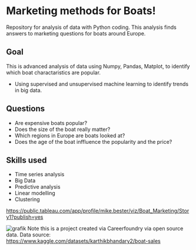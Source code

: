 
# Marketing methods for Boats!
Repository for analysis of data with Python coding.
This analysis finds answers to marketing questions for boats around Europe.

## Goal
This is advanced analysis of data using Numpy, Pandas, Matplot, to identify which boat charactaristics are popular.
- Using supervised and unsupervised machine learning to identify trends in big data.

## Questions
* Are expensive boats popular?
* Does the size of the boat really matter?
* Which regions in Europe are boats looked at?
* Does the age of the boat inffluence the popularity and the price?

## Skills used

* Time series analysis
* Big Data
* Predictive analysis
* Linear modelling
* Clustering

https://public.tableau.com/app/profile/mike.bester/viz/Boat_Marketing/Story1?publish=yes

![grafik](https://github.com/BarendBester/Marketing-methods-for-Boats-data-with-Python/assets/121133689/2b89676b-3fe1-4b5d-b7fd-3ce7d3660cd9)
Note this is a project created via Careerfoundry via open source data.
Data source: https://www.kaggle.com/datasets/karthikbhandary2/boat-sales
